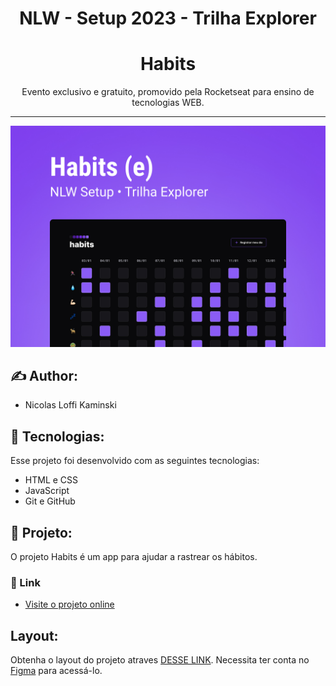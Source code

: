 <h1 align="center">NLW - Setup 2023 - Trilha Explorer</h1>
<h1 align="center">Habits</h1>

<p align="center" >Evento exclusivo e gratuito, promovido pela Rocketseat para ensino de tecnologias WEB.</p>

<hr>

<p align="center">
  <img alt="Projeto Habits" src=".github/Preview.jpg" widht=100%>
</p>

## :writing_hand: Author:

- Nicolas Loffi Kaminski

## :rocket: Tecnologias:

Esse projeto foi desenvolvido com as seguintes tecnologias:

- HTML e CSS
- JavaScript
- Git e GitHub

## :art: Projeto:

O projeto Habits é um app para ajudar a rastrear os hábitos.

### :link: Link

- [Visite o projeto online](https://nicolaslk.github.io/NLW-Setup_2023)

## Layout:

Obtenha o layout do projeto atraves [DESSE LINK](https://www.figma.com/community/file/1195327109778210238). Necessita ter conta no [Figma](https://figma.com) para acessá-lo.
